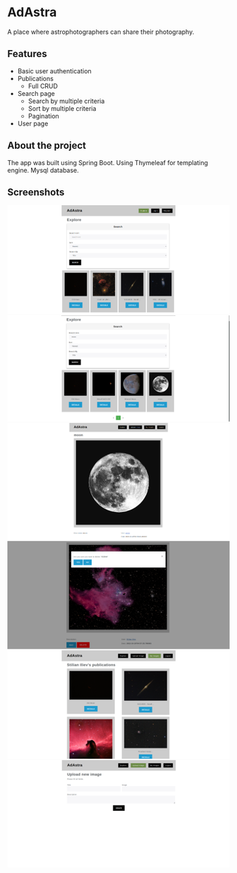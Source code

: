 # AdAstra

A place where astrophotographers can share their photography.


## Features

- Basic user authentication
- Publications
    * Full CRUD
- Search page
    * Search by multiple criteria
    * Sort by multiple criteria
    * Pagination
- User page

## About the project

The app was built using Spring Boot. Using Thymeleaf for templating engine. Mysql database.
## Screenshots

![explore](./screenshots/explore.png)
![search](./screenshots/search.png)
![details](./screenshots/details.png)
![delete](./screenshots/delete.png)
![user](./screenshots/user.png)
![upload](./screenshots/upload.png)



